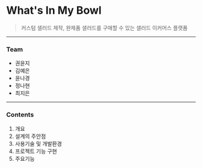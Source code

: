 # What's In My Bowl
> 커스텀 샐러드 제작, 완제품 샐러드를 구매할 수 있는 샐러드 이커머스 플랫폼

---
### Team
+ 권윤지
+ 김예은
+ 윤나경
+ 정나현
+ 최지은

---

### Contents
1. 개요
2. 설계의 주안점
3. 사용기술 및 개발환경
4. 프로젝트 기능 구현
5. 주요기능
